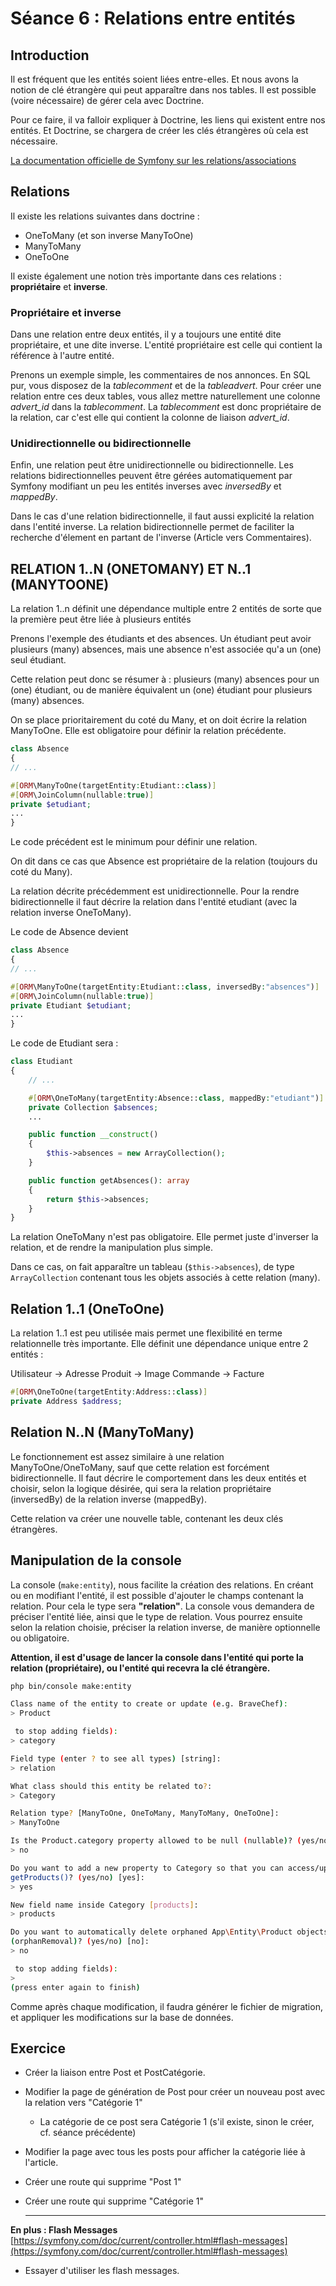 # Séance 6 : Relations entre entités

## Introduction

Il est fréquent que les entités soient liées entre-elles. Et nous avons la notion de clé étrangère qui peut apparaître dans nos tables. Il est possible (voire nécessaire) de gérer cela avec Doctrine.

Pour ce faire, il va falloir expliquer à Doctrine, les liens qui existent entre nos entités. Et Doctrine, se chargera de créer les clés étrangères où cela est nécessaire.

[La documentation officielle de Symfony sur les relations/associations](https://symfony.com/doc/current/doctrine/associations.html)

## Relations

Il existe les relations suivantes dans doctrine :

* OneToMany (et son inverse ManyToOne)
* ManyToMany
* OneToOne

Il existe également une notion très importante dans ces relations : **propriétaire** et **inverse**.

### Propriétaire et inverse

Dans une relation entre deux entités, il y a toujours une entité dite propriétaire, et une dite inverse. L'entité propriétaire est celle qui contient la référence à l'autre entité.

Prenons un exemple simple, les commentaires de nos annonces. En SQL pur, vous disposez de la _tablecomment_ et de la _tableadvert_. Pour créer une relation entre ces deux tables, vous allez mettre naturellement une colonne _advert\_id_ dans la _tablecomment_. La _tablecomment_ est donc propriétaire de la relation, car c'est elle qui contient la colonne de liaison _advert\_id_.

### Unidirectionnelle ou bidirectionnelle

Enfin, une relation peut être unidirectionnelle ou bidirectionnelle. Les relations bidirectionnelles peuvent être gérées automatiquement par Symfony modifiant un peu les entités inverses avec _inversedBy_ et _mappedBy_.

Dans le cas d'une relation bidirectionnelle, il faut aussi explicité la relation dans l'entité inverse. La relation bidirectionnelle permet de faciliter la recherche d'élement en partant de l'inverse (Article vers Commentaires).

## RELATION 1..N (ONETOMANY) ET N..1 (MANYTOONE)

La relation 1..n définit une dépendance multiple entre 2 entités de sorte que la première peut être liée à plusieurs entités

Prenons l'exemple des étudiants et des absences. Un étudiant peut avoir plusieurs (many) absences, mais une absence n'est associée qu'a un (one) seul étudiant.

Cette relation peut donc se résumer à : plusieurs (many) absences pour un (one) étudiant, ou de manière équivalent un (one) étudiant pour plusieurs (many) absences.

On se place prioritairement du coté du Many, et on doit écrire la relation ManyToOne. Elle est obligatoire pour définir la relation précédente.

```php
class Absence
{
// ...

#[ORM\ManyToOne(targetEntity:Etudiant::class)]
#[ORM\JoinColumn(nullable:true)]
private $etudiant;
...
}
```

Le code précédent est le minimum pour définir une relation.

On dit dans ce cas que Absence est propriétaire de la relation (toujours du coté du Many).

La relation décrite précédemment est unidirectionnelle. Pour la rendre bidirectionnelle il faut décrire la relation dans l'entité etudiant (avec la relation inverse OneToMany).

Le code de Absence devient

```php
class Absence
{
// ...

#[ORM\ManyToOne(targetEntity:Etudiant::class, inversedBy:"absences")]
#[ORM\JoinColumn(nullable:true)]
private Etudiant $etudiant;
...
}
```

Le code de Etudiant sera :

```php
class Etudiant
{
    // ...

    #[ORM\OneToMany(targetEntity:Absence::class, mappedBy:"etudiant")]
    private Collection $absences;
    ...

    public function __construct()
    {
        $this->absences = new ArrayCollection();
    }

    public function getAbsences(): array
    {
        return $this->absences;
    }
}
```

La relation OneToMany n'est pas obligatoire. Elle permet juste d'inverser la relation, et de rendre la manipulation plus simple.

Dans ce cas, on fait apparaître un tableau (`$this->absences`), de type `ArrayCollection` contenant tous les objets associés à cette relation (many).

## Relation 1..1 (OneToOne)

La relation 1..1 est peu utilisée mais permet une flexibilité en terme relationnelle très importante. Elle définit une dépendance unique entre 2 entités :

Utilisateur -> Adresse Produit -> Image Commande -> Facture

```php
#[ORM\OneToOne(targetEntity:Address::class)]
private Address $address;
```

## Relation N..N (ManyToMany)

Le fonctionnement est assez similaire à une relation ManyToOne/OneToMany, sauf que cette relation est forcément bidirectionnelle. Il faut décrire le comportement dans les deux entités et choisir, selon la logique désirée, qui sera la relation propriétaire (inversedBy) de la relation inverse (mappedBy).

Cette relation va créer une nouvelle table, contenant les deux clés étrangères.

## Manipulation de la console

La console (`make:entity`), nous facilite la création des relations. En créant ou en modifiant l'entité, il est possible d'ajouter le champs contenant la relation. Pour cela le type sera **"relation"**. La console vous demandera de préciser l'entité liée, ainsi que le type de relation. Vous pourrez ensuite selon la relation choisie, préciser la relation inverse, de manière optionnelle ou obligatoire.

**Attention, il est d'usage de lancer la console dans l'entité qui porte la relation (propriétaire), ou l'entité qui recevra la clé étrangère.**

```bash
php bin/console make:entity

Class name of the entity to create or update (e.g. BraveChef):
> Product

 to stop adding fields):
> category

Field type (enter ? to see all types) [string]:
> relation

What class should this entity be related to?:
> Category

Relation type? [ManyToOne, OneToMany, ManyToMany, OneToOne]:
> ManyToOne

Is the Product.category property allowed to be null (nullable)? (yes/no) [yes]:
> no

Do you want to add a new property to Category so that you can access/update
getProducts()? (yes/no) [yes]:
> yes

New field name inside Category [products]:
> products

Do you want to automatically delete orphaned App\Entity\Product objects
(orphanRemoval)? (yes/no) [no]:
> no

 to stop adding fields):
>
(press enter again to finish)
```

Comme après chaque modification, il faudra générer le fichier de migration, et appliquer les modifications sur la base de données.

## Exercice

* Créer la liaison entre Post et PostCatégorie.&#x20;
* Modifier la page de génération de Post pour créer un nouveau post avec la relation vers "Catégorie 1"
  * La catégorie de ce post sera Catégorie 1 (s'il existe, sinon le créer, cf. séance précédente)&#x20;
* Modifier la page avec tous les posts pour afficher la catégorie liée à l'article.&#x20;
* Créer une route qui supprime "Post 1"
*   Créer une route qui supprime "Catégorie 1"

    ****

**En plus : Flash Messages** [https://symfony.com/doc/current/controller.html#flash-messages](https://symfony.com/doc/current/controller.html#flash-messages)

* Essayer d'utiliser les flash messages.

